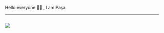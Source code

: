 Hello everyone 👋🏻 , I am Paşa

<hr/>

<div style="display:flex;align-items:center;justify-content:center....">

![](https://github-readme-streak-stats.herokuapp.com/?user=pasaismihan&theme=vue&hide_border=true)<br/>


</div>
